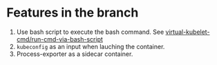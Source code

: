# Features in the branch
1. Use bash script to execute the bash command. See [virtual-kubelet-cmd/run-cmd-via-bash-script](https://github.com/tsaie79/virtual-kubelet-cmd.git)
2. `kubeconfig` as an input when lauching the container.
3. Process-exporter as a sidecar container.

